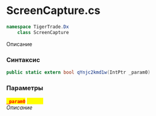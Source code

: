 
# ScreenCapture.cs
```csharp
namespace TigerTrade.Dx  
    class ScreenCapture
```

Описание

### Синтаксис
```csharp
public static extern bool qYnjc2kmd1w(IntPtr _param0)
```

### Параметры  
<mark style="color:red;">**`_param0`**</mark> <mark style="color:yellow;">`IntPtr`</mark>  
 *Описание*  
  

                    
                    